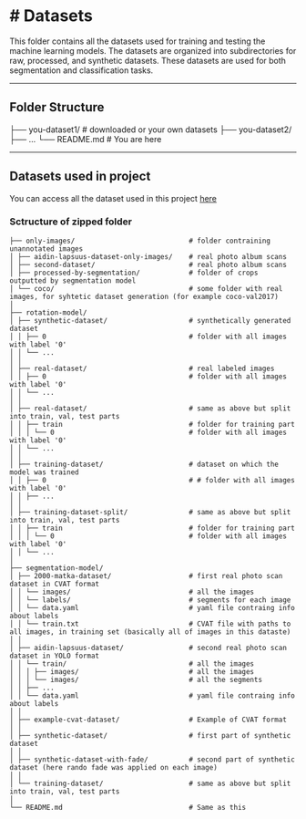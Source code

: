 # # Datasets

This folder contains all the datasets used for training and testing the machine learning models. The datasets are organized into subdirectories for raw, processed, and synthetic datasets. These datasets are used for both segmentation and classification tasks.

---

## **Folder Structure**
├── you-dataset1/       # downloaded or your own datasets
├── you-dataset2/
├── ...
└── README.md           # You are here

---

## Datasets used in project

You can access all the dataset used in this project [here](https://drive.google.com/file/d/1dwrSB5XBRvikQjqey8aaM_qy_I1aQptN/view?usp=share_link)

### Sctructure of zipped folder
```
├── only-images/                            # folder contraining unannotated images
│ ├── aidin-lapsuus-dataset-only-images/    # real photo album scans
│ ├── second-dataset/                       # real photo album scans
│ ├── processed-by-segmentation/            # folder of crops outputted by segmentation model
│ └── coco/                                 # some folder with real images, for syhtetic dataset generation (for example coco-val2017)
│
├── rotation-model/
│ ├── synthetic-dataset/                    # synthetically generated dataset
│ │ ├── 0                                   # folder with all images with label '0'
│ │ └── ...
│ │
│ ├── real-dataset/                         # real labeled images
│ │ ├── 0                                   # folder with all images with label '0'
│ │ └── ...
│ │
│ ├── real-dataset/                         # same as above but split into train, val, test parts
│ │ ├── train                               # folder for training part
│ │ │ └── 0                                 # folder with all images with label '0'
│ │ └── ...
│ │
│ ├── training-dataset/                     # dataset on which the model was trained
│ │ ├── 0                                   # # folder with all images with label '0'
│ │ ├── ...
│ │
│ ├── training-dataset-split/               # same as above but split into train, val, test parts
│ │ ├── train                               # folder for training part
│ │ │ └── 0                                 # folder with all images with label '0'
│ │ └── ...
│
├── segmentation-model/
│ ├── 2000-matka-dataset/                   # first real photo scan dataset in CVAT format
│ │ └── images/                             # all the images
│ │ └── labels/                             # segments for each image
│ │ └── data.yaml                           # yaml file contraing info about labels
│ │ └── train.txt                           # CVAT file with paths to all images, in training set (basically all of images in this dataste)
│ │
│ ├── aidin-lapsuus-dataset/                # second real photo scan dataset in YOLO format
│ │ └── train/                              # all the images
│ │ │ ├── images/                           # all the images
│ │ │ └── images/                           # all the segments
│ │ ├── ...
│ │ └── data.yaml                           # yaml file contraing info about labels
│ │
│ ├── example-cvat-dataset/                 # Example of CVAT format
│ │
│ ├── synthetic-dataset/                    # first part of synthetic dataset
│ │
│ ├── synthetic-dataset-with-fade/          # second part of synthetic dataset (here rando fade was applied on each image)
│ │
│ └── training-dataset/                     # same as above but split into train, val, test parts
│
└── README.md                               # Same as this
```
